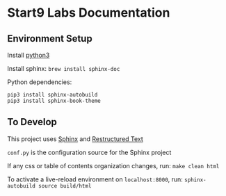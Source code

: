 # Start9 Labs Documentation

## Environment Setup

Install [python3](https://docs.python-guide.org/starting/install3/osx/)

Install sphinx: `brew install sphinx-doc`

Python dependencies:
```
pip3 install sphinx-autobuild
pip3 install sphinx-book-theme
```

## To Develop

This project uses [Sphinx](https://www.sphinx-doc.org/en/master/usage/installation.html) and [Restructured Text](https://thomas-cokelaer.info/tutorials/sphinx/rest_syntax.html)

`conf.py` is the configuration source for the Sphinx project

If any css or table of contents organization changes, run: `make clean html`

To activate a live-reload environment on `localhost:8000`, run: `sphinx-autobuild source build/html`